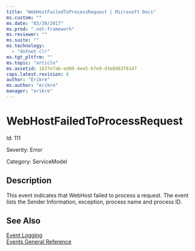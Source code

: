 ```yaml
---
title: "WebHostFailedToProcessRequest | Microsoft Docs"
ms.custom: ""
ms.date: "03/30/2017"
ms.prod: ".net-framework"
ms.reviewer: ""
ms.suite: ""
ms.technology: 
  - "dotnet-clr"
ms.tgt_pltfrm: ""
ms.topic: "article"
ms.assetid: 1637e7ab-ed00-4ee5-b7e9-d3e8d8376147
caps.latest.revision: 6
author: "Erikre"
ms.author: "erikre"
manager: "erikre"
---
```

# WebHostFailedToProcessRequest
Id: 111  
  
 Severity: Error  
  
 Category: ServiceModel  
  
## Description  
 This event indicates that WebHost failed to process a request. The event lists the Sender Information, exception, process name and process ID.  
  
## See Also  
 [Event Logging](../../../../../docs/framework/wcf/diagnostics/event-logging/index.md)   
 [Events General Reference](../../../../../docs/framework/wcf/diagnostics/event-logging/events-general-reference.md)